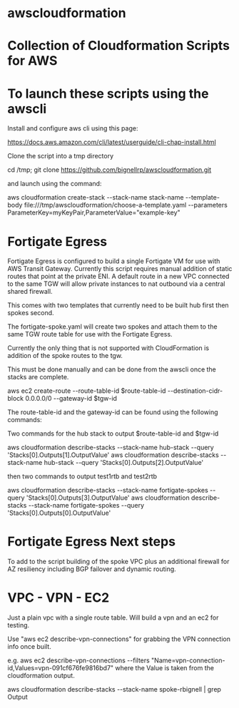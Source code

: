 # awscloudformation
# Collection of Cloudformation Scripts for AWS

# To launch these scripts using the awscli

Install and configure aws cli using this page:

https://docs.aws.amazon.com/cli/latest/userguide/cli-chap-install.html

Clone the script into a tmp directory

cd /tmp; git clone https://github.com/bignellrp/awscloudformation.git
      
and launch using the command:

aws cloudformation create-stack --stack-name stack-name --template-body file:///tmp/awscloudformation/choose-a-template.yaml  --parameters ParameterKey=myKeyPair,ParameterValue="example-key"

# Fortigate Egress

Fortigate Egress is configured to build a single Fortigate VM for use with AWS Transit Gateway.  Currently this script requires manual addition of static routes that point at the private ENI. A default route in a new VPC connected to the same TGW will allow private instances to nat outbound via a central shared firewall.

This comes with two templates that currently need to be built hub first then spokes second.

The fortigate-spoke.yaml will create two spokes and attach them to the same TGW route table for use with the Fortigate Egress.

Currently the only thing that is not supported with CloudFormation is addition of the spoke routes to the tgw.

This must be done manually and can be done from the awscli once the stacks are complete.

aws ec2 create-route --route-table-id $route-table-id --destination-cidr-block 0.0.0.0/0 --gateway-id $tgw-id

The route-table-id and the gateway-id can be found using the following commands:

Two commands for the hub stack to output $route-table-id and $tgw-id

aws cloudformation describe-stacks --stack-name hub-stack --query 'Stacks[0].Outputs[1].OutputValue'
aws cloudformation describe-stacks --stack-name hub-stack --query 'Stacks[0].Outputs[2].OutputValue'

then two commands to output test1rtb and test2rtb

aws cloudformation describe-stacks --stack-name fortigate-spokes --query 'Stacks[0].Outputs[3].OutputValue'
aws cloudformation describe-stacks --stack-name fortigate-spokes --query 'Stacks[0].Outputs[0].OutputValue'


# Fortigate Egress Next steps

To add to the script building of the spoke VPC plus an additional firewall for AZ resiliency including BGP failover and dynamic routing.

# VPC - VPN - EC2

Just a plain vpc with a single route table.  Will build a vpn and an ec2 for testing.

Use "aws ec2 describe-vpn-connections" for grabbing the VPN connection info once built.

e.g. aws ec2 describe-vpn-connections --filters "Name=vpn-connection-id,Values=vpn-091cf676fe9816bd7" where the Value is taken from the cloudformation output.

aws cloudformation describe-stacks --stack-name spoke-rbignell | grep Output
